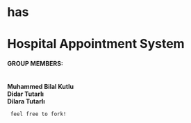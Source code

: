 # has
<h1> Hospital Appointment System </h1>

<h4> GROUP MEMBERS: </h4> <br> 
<strong> Muhammed Bilal Kutlu <br>
Didar Tutarlı <br>
Dilara Tutarlı <br>
</strong>

<code> feel free to fork! </code>


